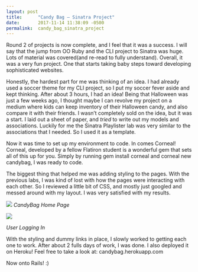 ```yaml
---
layout: post
title:      "Candy Bag — Sinatra Project"
date:       2017-11-14 11:38:09 -0500
permalink:  candy_bag_sinatra_project
---
```



Round 2 of projects is now complete, and I feel that it was a success. I will say that the jump from OO Ruby and the CLI project to Sinatra was huge. Lots of material was covered(and re-read to fully understand). Overall, it was a very fun project. One that starts taking baby steps toward developing sophisticated websites.

Honestly, the hardest part for me was thinking of an idea. I had already used a soccer theme for my CLI project, so I put my soccer fever aside and kept thinking. After about 3 hours, I had an idea! Being that Halloween was just a few weeks ago, I thought maybe I can revolve my project on a medium where kids can keep inventory of their Halloween candy, and also compare it with their friends. I wasn’t completely sold on the idea, but it was a start. I laid out a sheet of paper, and *tried* to write out my models and associations. Luckily for me the Sinatra Playlister lab was very similar to the associations that I needed. So I used it as a template.

Now it was time to set up my environment to code. In comes Corneal! Corneal, developed by a fellow Flatiron student is a wonderful gem that sets all of this up for you. Simply by running gem install corneal and corneal new candybag, I was ready to code.

The biggest thing that helped me was adding styling to the pages. With the previous labs, I was kind of lost with how the pages were interacting with each other. So I reviewed a little bit of CSS, and mostly just googled and messed around with my layout. I was very satisfied with my results.

![](https://cdn-images-1.medium.com/max/800/1*VFecHngqFYnwjLRVLHm5mQ.png) 
 *CandyBag Home Page*

![](https://cdn-images-1.medium.com/max/800/1*MvAd3SEyawo1OSOy3j7mpQ.png)
 
 *User Logging In*

With the styling and dummy links in place, I slowly worked to getting each one to work. After about 2 fulls days of work, I was done. I also deployed it on Heroku! Feel free to take a look at: candybag.herokuapp.com

Now onto Rails! :)
